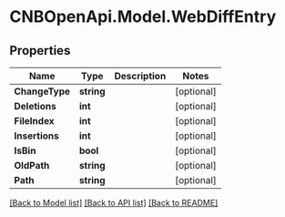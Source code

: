 # CNBOpenApi.Model.WebDiffEntry

## Properties

Name | Type | Description | Notes
------------ | ------------- | ------------- | -------------
**ChangeType** | **string** |  | [optional] 
**Deletions** | **int** |  | [optional] 
**FileIndex** | **int** |  | [optional] 
**Insertions** | **int** |  | [optional] 
**IsBin** | **bool** |  | [optional] 
**OldPath** | **string** |  | [optional] 
**Path** | **string** |  | [optional] 

[[Back to Model list]](../../README.md#documentation-for-models) [[Back to API list]](../../README.md#documentation-for-api-endpoints) [[Back to README]](../../README.md)

